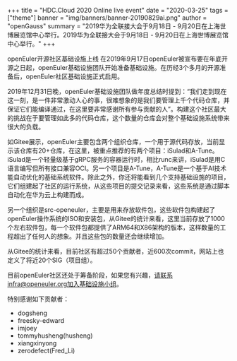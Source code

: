+++
title = "HDC.Cloud 2020 Online live event"
date = "2020-03-25"
tags = ["theme"]
banner = "img/banners/banner-20190829ai.png"
author = "openGauss"
summary = "2019华为全联接大会于9月18日 - 9月20日在上海世博展览馆中心举行。2019华为全联接大会于9月18日 - 9月20日在上海世博展览馆中心举行。"
+++

openEuler开源社区基础设施上线
在2019年9月17日openEuler被宣布要在年底开源之日起，openEuler基础设施团队开始准备基础设施。在历经3个多月的开源准备后，openEuler社区基础设施正式启用。

2019年12月31日晚，openEuler基础设施团队做年度总结时提到：“我们走到现在这一刻，是一件非常激动人心的事，很难想象的是我们要管理上千个代码仓库，并保证它们能编译通过，在这里要非常感谢所有参与贡献的人”。构建这个社区最大的挑战在于要管理如此多的代码仓库，这个数量的仓库会对整个基础设施系统带来很大的负载。

如Gitee展示，openEuler主要包含两个组织仓库，一个用于源代码存放，当前显示该仓库有20+仓库，在这里，被重点推荐的有两个项目：iSulad和A-Tune。iSulad是一个轻量级基于gRPC服务的容器运行时，相比runc来讲，iSulad是用C语言编写但所有接口兼容OCI。另一个项目是A-Tune，A-Tune是一个基于AI技术能自动优化的基础系统软件。除此之外，你还将能看到几个支持基础设施的项目，它们组建起了社区的运行系统，从这些项目的提交记录来看，这些系统是通过脚本自动化在华为云上构建而成。

另一个组织是src-openeuler，主要是用来存放软件包，这些软件包构建起了openEuler操作系统的ISO和安装包，从Gitee的统计来看，这里当前存放了1000个左右软件包，每一个软件包都提供了ARM64和X86架构的版本，这样数量的工程超出了任何人的想象。并且这些包的数量还会继续增加。

从Gitee的统计来看，目前社区有超过50个贡献者，近600次commit，网站上也定义了将近20个SIG（项目组）。

目前openEuler社区还处于筹备阶段，如果您有兴趣，请联系infra@openeuler.org加入基础设施小组。

特别感谢如下贡献者：

 - dogsheng
 - freesky-edward
 - imjoey
 - tommyhusheng(husheng)
 - xiangxinyong
 - zerodefect(Fred_Li)